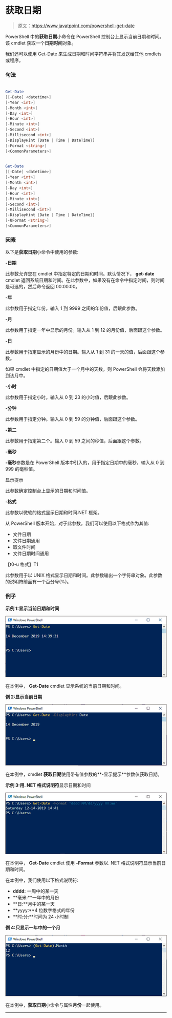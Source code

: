 # 获取日期

> 原文：<https://www.javatpoint.com/powershell-get-date>

PowerShell 中的**获取日期**小命令在 PowerShell 控制台上显示当前日期和时间。该 cmdlet 获取一个**日期时间**对象。

我们还可以使用 Get-Date 来生成日期和时间字符串并将其发送给其他 cmdlets 或程序。

### 句法

```ps1

Get-Date 
[[-Date] <datetime>] 
[-Year <int>] 
[-Month <int>] 
[-Day <int>] 
[-Hour <int>] 
[-Minute <int>] 
[-Second <int>] 
[-Millisecond <int>]
[-DisplayHint {Date | Time | DateTime}] 
[-Format <string>]  
[<CommonParameters>]

```

```ps1

Get-Date 
[[-Date] <datetime>] 
[-Year <int>] 
[-Month <int>] 
[-Day <int>] 
[-Hour <int>] 
[-Minute <int>] 
[-Second <int>] 
[-Millisecond <int>] 
[-DisplayHint {Date | Time | DateTime}] 
[-UFormat <string>]  
[<CommonParameters>]

```

### 因素

以下是**获取日期**小命令中使用的参数:

**-日期**

此参数允许您在 cmdlet 中指定特定的日期和时间。默认情况下， **get-date** cmdlet 返回系统日期和时间。在此参数中，如果没有在命令中指定时间，则时间是可选的，然后命令返回 00:00:00。

**-年**

此参数用于指定年份。输入 1 到 9999 之间的年份值，后跟此参数。

**-月**

此参数用于指定一年中显示的月份。输入从 1 到 12 的月份值，后面跟这个参数。

**-日**

此参数用于指定显示的月份中的日期。输入从 1 到 31 的一天的值，后面跟这个参数。

如果 cmdlet 中指定的日期值大于一个月中的天数，则 PowerShell 会将天数添加到该月中。

**-小时**

此参数用于指定小时。输入从 0 到 23 的小时值，后跟此参数。

**-分钟**

此参数用于指定分钟。输入从 0 到 59 的分钟值，后面跟这个参数。

**-第二**

此参数用于指定第二个。输入 0 到 59 之间的秒值，后面跟这个参数。

**-毫秒**

**-毫秒**参数是在 PowerShell 版本中引入的，用于指定日期中的毫秒。输入从 0 到 999 的毫秒值。

显示提示

此参数确定控制台上显示的日期和时间值。

**-格式**

此参数以微软的格式显示日期和时间.NET 框架。

从 PowerShell 版本开始，对于此参数，我们可以使用以下格式作为其值:

*   文件日期
*   文件日期通用
*   取文件时间
*   文件日期时间通用

【t0-u 格式】T1

此参数用于以 UNIX 格式显示日期和时间。此参数输出一个字符串对象。此参数的说明符前面有一个百分号(%)。

### 例子

**示例 1:显示当前日期和时间**

![PowerShell Get-Date](img/c969f3117feea0e25ab9b02726ecf668.png)

在本例中， **Get-Date** cmdlet 显示系统的当前日期和时间。

**例 2:显示当前日期**

![PowerShell Get-Date](img/91ecffc64f978c16766ab424a23292df.png)

在本例中，cmdlet **获取日期**使用带有值参数的**-显示提示**参数仅获取日期。

**示例 3:用. NET 格式说明符**显示日期和时间

![PowerShell Get-Date](img/2cf09be279914d8d26a9a258e876493d.png)

在本例中， **Get-Date** cmdlet 使用 **-Format** 参数以. NET 格式说明符显示当前日期和时间。

在本例中，我们使用以下格式说明符:

*   **dddd:** 一周中的某一天
*   **毫米:**一年中的月份
*   **日:**月中的某一天
*   **yyyy:**4 位数字格式的年份
*   **时:分:**时间为 24 小时制

**例 4:只显示一年中的一个月**

![PowerShell Get-Date](img/b5a26ba2a60d4499762078b27a253f32.png)

在本例中，**获取日期**小命令与属性**月份**一起使用。

* * *